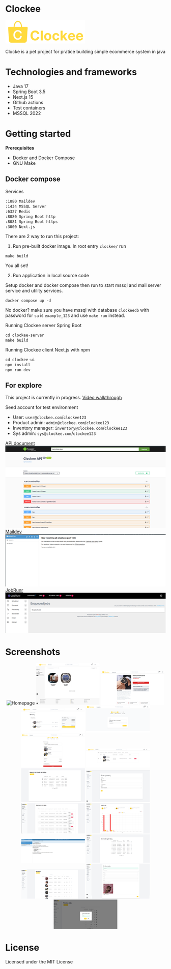 # Clockee
![Clockee logo](./assets/clockee_logo_small.png)

Clocke is a pet project for pratice building simple ecommerce system in java 
# Technologies and frameworks
- Java 17 
- Spring Boot 3.5
- Next.js 15
- Github actions 
- Test containers 
- MSSQL 2022


# Getting started
**Prerequisites**
- Docker and Docker Compose 
- GNU Make 

## Docker compose 
Services
``` 
:1080 Maildev 
:1434 MSSQL Server 
:6327 Redis 
:8080 Spring Boot http
:8081 Spring Boot https
:3000 Next.js
```

There are 2 way to run this project: 
1. Run pre-built docker image.
In root entry `clockee/` run 
``` 
make build 
```
You all set!

2. Run application in local source code 

Setup docker and docker compose then run to start mssql and mail server service and utility services. 
```
docker compose up -d 
```
No docker? make sure you have mssql with database `clockeedb` with password for `sa` is `example_123` and use `make run` instead.

Running Clockee server Spring Boot
```
cd clockee-server 
make build
```

Running Clockee client Next.js with npm 
``` 
cd clockee-ui
npm install 
npm run dev 
```

## For explore 
This project is currently in progress. [Video walkthrough](https://www.youtube.com/watch?v=4C7IJjjg0o0&list=PL6XbmwursK7Zlu8Vv41GYQTuETwrh30zr&index=1)

Seed account for test environment 
- User: `user@clockee.com`/`clockee123`
- Product admin: `admin@clockee.com`/`clockee123`
- Inventory manager: `inventory@clockee.com`/`clockee123`
- Sys admin: `sys@clockee.com`/`clockee123`

[API document](https://localhost:8081/api/swagger-ui/index.html#/)
![swagger-ui](./assets/swagger.png)
[Maildev](http://localhost:1080/#/)
![maildev](./assets/mail-dev.png)
[JobRunr](http://localhost:8000/dashboard/jobs)
![JobRunr](./assets/jobrunr.png)

# Screenshots 
<div align="center">
  <img src="./assets/showcase/1. home.png" alt="Homepage" width="200"/>
  <img src="./assets/showcase/2. filter-product.png" alt="Filter Product" width="200"/>
  <img src="./assets/showcase/3. product-details.png" alt="Product Details" width="200"/>
  <img src="./assets/showcase/4. cart.png" alt="Cart" width="200"/>
  <img src="./assets/showcase/5. checkout-address.png" alt="Checkout Address" width="200"/>
  <img src="./assets/showcase/6. checkout-confirm.png" alt="Checkout Confirm" width="200"/>
  <img src="./assets/showcase/7. customer-order-history.png" alt="Customer Order History" width="200"/>
  <img src="./assets/showcase/8. sys-admin-overview.png" alt="System Admin Overview" width="200"/>
  <img src="./assets/showcase/9. create-login.png" alt="Create Login" width="200"/>
  <img src="./assets/showcase/10. admin-order-proccessing.png" alt="Admin Order Processing" width="200"/>
  <img src="./assets/showcase/11. revinue-order-summary.png" alt="Revenue Order Summary" width="200"/>
  <img src="./assets/showcase/12. order-email-notice.png" alt="Order Email Notice" width="200"/>
  <img src="./assets/showcase/13. customer.png" alt="Customer" width="200"/>
  <img src="./assets/showcase/14. admin-product-overview.png" alt="Admin Product Overview" width="200"/>
  <img src="./assets/showcase/15. admin-product-details.png" alt="Admin Product Details" width="200"/>
  <img src="./assets/showcase/16. supplier.png" alt="Supplier" width="200"/>
</div>

# License

Licensed under the MIT License
